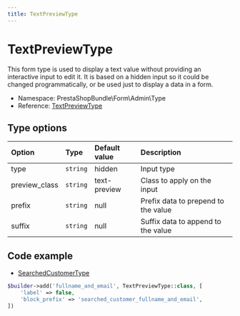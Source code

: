 ```yaml
---
title: TextPreviewType
---
```


# TextPreviewType

This form type is used to display a text value without providing an interactive input to edit it. It is based on a hidden input so it could be changed programmatically, or be used just to display a data in a form.

- Namespace: PrestaShopBundle\Form\Admin\Type
- Reference: [TextPreviewType](https://github.com/PrestaShop/PrestaShop/blob/8.0.x/src/PrestaShopBundle/Form/Admin/Type/TextPreviewType.php)

## Type options

| Option       | Type   | Default value                     | Description                                                                               |
| :----------- | :----- | :-------------------------------- | :---------------------------------------------------------------------------------------- |
| type | `string` | hidden | Input type |
| preview_class | `string` | text-preview | Class to apply on the input |
| prefix | `string` | null | Prefix data to prepend to the value |
| suffix | `string` | null | Suffix data to append to the value |

## Code example

- [SearchedCustomerType](https://github.com/PrestaShop/PrestaShop/blob/8.0.x/src/PrestaShopBundle/Form/Admin/Sell/Customer/SearchedCustomerType.php#L50-L53)

```php
$builder->add('fullname_and_email', TextPreviewType::class, [
    'label' => false,
    'block_prefix' => 'searched_customer_fullname_and_email',
])
```
